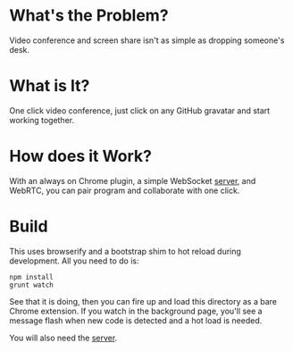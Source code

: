 # What's the Problem?
Video conference and screen share isn't as simple as dropping someone's
desk.

# What is It?
One click video conference, just click on any GitHub gravatar and start
working together.

# How does it Work?
With an always on Chrome plugin, a simple WebSocket
[server](https://github.com/wballard/workrooms.server), and WebRTC, you
can pair program and collaborate with one click.

# Build
This uses browserify and a bootstrap shim to hot reload during
development. All you need to do is:

```
npm install
grunt watch
```

See that it is doing, then you can fire up and load this directory as a
bare Chrome extension. If you watch in the background page, you'll see a
message flash when new code is detected and a hot load is needed.

You will also need the
[server](https://github.com/wballard/workrooms.server).

